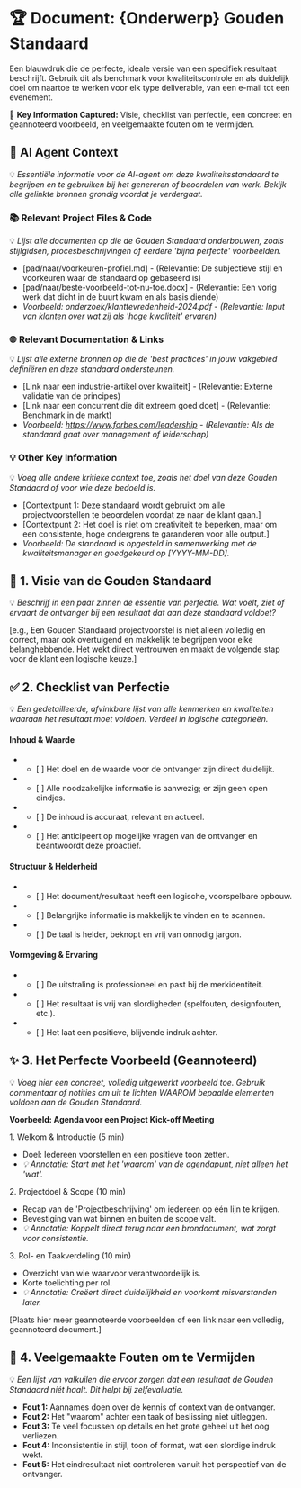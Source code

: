 # **🏆 Document: {Onderwerp} Gouden Standaard**

Een blauwdruk die de perfecte, ideale versie van een specifiek resultaat beschrijft. Gebruik dit als benchmark voor kwaliteitscontrole en als duidelijk doel om naartoe te werken voor elk type deliverable, van een e-mail tot een evenement.

🔐 **Key Information Captured:** Visie, checklist van perfectie, een concreet en geannoteerd voorbeeld, en veelgemaakte fouten om te vermijden.

## **🤖 AI Agent Context**

💡 *Essentiële informatie voor de AI-agent om deze kwaliteitsstandaard te begrijpen en te gebruiken bij het genereren of beoordelen van werk. Bekijk alle gelinkte bronnen grondig voordat je verdergaat.*

### **📚 Relevant Project Files & Code**

💡 *Lijst alle documenten op die de Gouden Standaard onderbouwen, zoals stijlgidsen, procesbeschrijvingen of eerdere 'bijna perfecte' voorbeelden.*

* \[pad/naar/voorkeuren-profiel.md\] \- (Relevantie: De subjectieve stijl en voorkeuren waar de standaard op gebaseerd is)
* \[pad/naar/beste-voorbeeld-tot-nu-toe.docx\] \- (Relevantie: Een vorig werk dat dicht in de buurt kwam en als basis diende)
* *Voorbeeld: onderzoek/klanttevredenheid-2024.pdf \- (Relevantie: Input van klanten over wat zij als 'hoge kwaliteit' ervaren)*

### **🌐 Relevant Documentation & Links**

💡 *Lijst alle externe bronnen op die de 'best practices' in jouw vakgebied definiëren en deze standaard ondersteunen.*

* \[Link naar een industrie-artikel over kwaliteit\] \- (Relevantie: Externe validatie van de principes)
* \[Link naar een concurrent die dit extreem goed doet\] \- (Relevantie: Benchmark in de markt)
* *Voorbeeld: https://www.forbes.com/leadership \- (Relevantie: Als de standaard gaat over management of leiderschap)*

### **💡 Other Key Information**

💡 *Voeg alle andere kritieke context toe, zoals het doel van deze Gouden Standaard of voor wie deze bedoeld is.*

* \[Contextpunt 1: Deze standaard wordt gebruikt om alle projectvoorstellen te beoordelen voordat ze naar de klant gaan.\]
* \[Contextpunt 2: Het doel is niet om creativiteit te beperken, maar om een consistente, hoge ondergrens te garanderen voor alle output.\]
* *Voorbeeld: De standaard is opgesteld in samenwerking met de kwaliteitsmanager en goedgekeurd op \[YYYY-MM-DD\].*

## **🌟 1\. Visie van de Gouden Standaard**

💡 *Beschrijf in een paar zinnen de essentie van perfectie. Wat voelt, ziet of ervaart de ontvanger bij een resultaat dat aan deze standaard voldoet?*

\[e.g., Een Gouden Standaard projectvoorstel is niet alleen volledig en correct, maar ook overtuigend en makkelijk te begrijpen voor elke belanghebbende. Het wekt direct vertrouwen en maakt de volgende stap voor de klant een logische keuze.\]

## **✅ 2\. Checklist van Perfectie**

💡 *Een gedetailleerde, afvinkbare lijst van alle kenmerken en kwaliteiten waaraan het resultaat moet voldoen. Verdeel in logische categorieën.*

#### **Inhoud & Waarde**

*
    * \[ \] Het doel en de waarde voor de ontvanger zijn direct duidelijk.
*
    * \[ \] Alle noodzakelijke informatie is aanwezig; er zijn geen open eindjes.
*
    * \[ \] De inhoud is accuraat, relevant en actueel.
*
    * \[ \] Het anticipeert op mogelijke vragen van de ontvanger en beantwoordt deze proactief.

#### **Structuur & Helderheid**

*
    * \[ \] Het document/resultaat heeft een logische, voorspelbare opbouw.
*
    * \[ \] Belangrijke informatie is makkelijk te vinden en te scannen.
*
    * \[ \] De taal is helder, beknopt en vrij van onnodig jargon.

#### **Vormgeving & Ervaring**

*
    * \[ \] De uitstraling is professioneel en past bij de merkidentiteit.
*
    * \[ \] Het resultaat is vrij van slordigheden (spelfouten, designfouten, etc.).
*
    * \[ \] Het laat een positieve, blijvende indruk achter.

## **✨ 3\. Het Perfecte Voorbeeld (Geannoteerd)**

💡 *Voeg hier een concreet, volledig uitgewerkt voorbeeld toe. Gebruik commentaar of notities om uit te lichten WAAROM bepaalde elementen voldoen aan de Gouden Standaard.*

**Voorbeeld: Agenda voor een Project Kick-off Meeting**

1\. Welkom & Introductie (5 min)

* Doel: Iedereen voorstellen en een positieve toon zetten.
* *💡 Annotatie: Start met het 'waarom' van de agendapunt, niet alleen het 'wat'.*

2\. Projectdoel & Scope (10 min)

* Recap van de 'Projectbeschrijving' om iedereen op één lijn te krijgen.
* Bevestiging van wat binnen en buiten de scope valt.
* *💡 Annotatie: Koppelt direct terug naar een brondocument, wat zorgt voor consistentie.*

3\. Rol- en Taakverdeling (10 min)

* Overzicht van wie waarvoor verantwoordelijk is.
* Korte toelichting per rol.
* *💡 Annotatie: Creëert direct duidelijkheid en voorkomt misverstanden later.*

\[Plaats hier meer geannoteerde voorbeelden of een link naar een volledig, geannoteerd document.\]

## **🚫 4\. Veelgemaakte Fouten om te Vermijden**

💡 *Een lijst van valkuilen die ervoor zorgen dat een resultaat de Gouden Standaard níét haalt. Dit helpt bij zelfevaluatie.*

* **Fout 1:** Aannames doen over de kennis of context van de ontvanger.
* **Fout 2:** Het "waarom" achter een taak of beslissing niet uitleggen.
* **Fout 3:** Te veel focussen op details en het grote geheel uit het oog verliezen.
* **Fout 4:** Inconsistentie in stijl, toon of format, wat een slordige indruk wekt.
* **Fout 5:** Het eindresultaat niet controleren vanuit het perspectief van de ontvanger.
